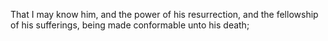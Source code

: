 That I may know him, and the power of his resurrection, and the fellowship of his sufferings, being made conformable unto his death;
